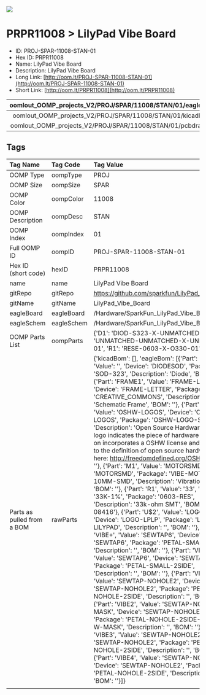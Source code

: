 


  
![][im]
# PRPR11008 > LilyPad Vibe Board

- ID: PROJ-SPAR-11008-STAN-01
- Hex ID: PRPR11008
- Name: LilyPad Vibe Board
- Description: LilyPad Vibe Board
- Long Link: [http://oom.lt/PROJ-SPAR-11008-STAN-01](http://oom.lt/PROJ-SPAR-11008-STAN-01)
- Short Link: [http://oom.lt/PRPR11008](http://oom.lt/PRPR11008)
  

|oomlout_OOMP_projects_V2/PROJ/SPAR/11008/STAN/01/eagleImage.png|oomlout_OOMP_projects_V2/PROJ/SPAR/11008/STAN/01/eagleSchemImage.png|oomlout_OOMP_projects_V2/PROJ/SPAR/11008/STAN/01/kicadPcb3dFront.png|oomlout_OOMP_projects_V2/PROJ/SPAR/11008/STAN/01/kicadPcb3dBack.png|
| :---: | :---: | :---: | :---: |
|oomlout_OOMP_projects_V2/PROJ/SPAR/11008/STAN/01/kicadPcb3d.png|oomlout_OOMP_projects_V2/PROJ/SPAR/11008/STAN/01/bomBack.png|oomlout_OOMP_projects_V2/PROJ/SPAR/11008/STAN/01/bomFront.png|oomlout_OOMP_projects_V2/PROJ/SPAR/11008/STAN/01/pcbdraw.svg|
|oomlout_OOMP_projects_V2/PROJ/SPAR/11008/STAN/01/pcbdrawBack.svg||||

## Tags
  

|Tag Name|Tag Code|Tag Value|
| :--- | :--- | :--- |
|OOMP Type|oompType|PROJ|
|OOMP Size|oompSize|SPAR|
|OOMP Color|oompColor|11008|
|OOMP Description|oompDesc|STAN|
|OOMP Index|oompIndex|01|
|Full OOMP ID|oompID|PROJ-SPAR-11008-STAN-01|
|Hex ID (short code)|hexID|PRPR11008|
|name|name|LilyPad Vibe Board|
|gitRepo|gitRepo|https://github.com/sparkfun/LilyPad_Vibe_Board|
|gitName|gitName|LilyPad_Vibe_Board|
|eagleBoard|eagleBoard|/Hardware/SparkFun_LilyPad_Vibe_Board.brd|
|eagleSchem|eagleSchem|/Hardware/SparkFun_LilyPad_Vibe_Board.sch|
|OOMP Parts List|oompParts|{'D1': 'DIOD-S323-X-UNMATCHED-01', 'M1': 'UNMATCHED-UNMATCHED-X-UNMATCHED-01', 'R1': 'RESE-0603-X-O330-01'}|
|Parts as pulled from a BOM|rawParts|{'kicadBom': [], 'eagleBom': [{'Part': 'D1', 'Value': '', 'Device': 'DIODESOD', 'Package': 'SOD-323', 'Description': 'Diode', 'BOM': ''}, {'Part': 'FRAME1', 'Value': 'FRAME-LETTER', 'Device': 'FRAME-LETTER', 'Package': 'CREATIVE_COMMONS', 'Description': 'Schematic Frame', 'BOM': ''}, {'Part': 'LOGO1', 'Value': 'OSHW-LOGOS', 'Device': 'OSHW-LOGOS', 'Package': 'OSHW-LOGO-S', 'Description': 'Open Source Hardware Logo This logo indicates the piece of hardware it is found on incorporates a OSHW license and/or adheres to the definition of open source hardware found here: http://freedomdefined.org/OSHW', 'BOM': ''}, {'Part': 'M1', 'Value': 'MOTORSMD', 'Device': 'MOTORSMD', 'Package': 'VIBE-MOTOR-10MM-SMD', 'Description': 'Vibration Motor', 'BOM': ''}, {'Part': 'R1', 'Value': '33', 'Device': '33K-1%', 'Package': '0603-RES', 'Description': '33k-ohm SMT', 'BOM': 'RES-08416'}, {'Part': 'U$2', 'Value': 'LOGO-LPLP', 'Device': 'LOGO-LPLP', 'Package': 'LOGO-LILYPAD', 'Description': '', 'BOM': ''}, {'Part': 'VIBE+', 'Value': 'SEWTAP6', 'Device': 'SEWTAP6', 'Package': 'PETAL-SMALL-2SIDE', 'Description': '', 'BOM': ''}, {'Part': 'VIBE-', 'Value': 'SEWTAP6', 'Device': 'SEWTAP6', 'Package': 'PETAL-SMALL-2SIDE', 'Description': '', 'BOM': ''}, {'Part': 'VIBE1', 'Value': 'SEWTAP-NOHOLE2', 'Device': 'SEWTAP-NOHOLE2', 'Package': 'PETAL-NOHOLE-2SIDE', 'Description': '', 'BOM': ''}, {'Part': 'VIBE2', 'Value': 'SEWTAP-NOHOLEW-MASK', 'Device': 'SEWTAP-NOHOLEW-MASK', 'Package': 'PETAL-NOHOLE-2SIDE-SPECIAL-W-MASK', 'Description': '', 'BOM': ''}, {'Part': 'VIBE3', 'Value': 'SEWTAP-NOHOLE2', 'Device': 'SEWTAP-NOHOLE2', 'Package': 'PETAL-NOHOLE-2SIDE', 'Description': '', 'BOM': ''}, {'Part': 'VIBE4', 'Value': 'SEWTAP-NOHOLE2', 'Device': 'SEWTAP-NOHOLE2', 'Package': 'PETAL-NOHOLE-2SIDE', 'Description': '', 'BOM': ''}]}|
||||



[im]: PROJ/SPAR/11008/STAN/01/kicadPcb3d_450.png
